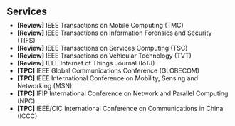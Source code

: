 <h1 id="services"></h1>

<h2 style="margin: 40px 0px 10px;">Services</h2>

<ul style="margin:0 0 20px;">
  <li>
    <strong>[Review]</strong> IEEE Transactions on Mobile Computing (TMC)
  </li>
  <li>
    <strong>[Review]</strong> IEEE Transactions on Information Forensics and Security (TIFS)
  </li>
  <li>
    <strong>[Review]</strong> IEEE Transactions on Services Computing (TSC)
  </li>
  <li>
    <strong>[Review]</strong> IEEE Transactions on Vehicular Technology (TVT)
  </li>
  <li>
    <strong>[Review]</strong> IEEE Internet of Things Journal (IoTJ)
  </li>
  <li>
    <strong>[TPC]</strong> IEEE Global Communications Conference (GLOBECOM)
  </li>
  <li>
    <strong>[TPC]</strong> IEEE International Conference on Mobility, Sensing and Networking (MSN)
  </li>
  <li>
    <strong>[TPC]</strong> IFIP International Conference on Network and Parallel Computing (NPC)
  </li>
  <li>
    <strong>[TPC]</strong> IEEE/CIC International Conference on Communications in China (ICCC)
  </li>
</ul>

<!-- <ul style="margin:0 0 20px;">
  <li>
    <strong>[Review]</strong> <a href="https://www.computer.org/csdl/journal/tm"><autocolor>IEEE Transactions on Mobile Computing (TMC)</autocolor></a>
  </li>
  <li>
    <strong>[Review]</strong> <a href="https://ieeexplore.ieee.org/xpl/RecentIssue.jsp?punumber=10206"><autocolor>IEEE Transactions on Information Forensics and Security (TIFS)</autocolor></a>
  </li>
  <li>
    <strong>[Review]</strong> <a href="https://ieeexplore.ieee.org/xpl/RecentIssue.jsp?punumber=4629386"><autocolor>IEEE Transactions on Services Computing (TSC)</autocolor></a>
  </li>
  <li>
    <strong>[Review]</strong> <a href="https://ieeexplore.ieee.org/xpl/RecentIssue.jsp?punumber=25"><autocolor>IEEE Transactions on Vehicular Technology (TVT)</autocolor></a>
  </li>
  <li>
    <strong>[TPC]</strong> <a href="https://ieee-msn.org/2024/"><autocolor>IEEE International Conference on Mobility, Sensing and Networking (IEEE MSN)</autocolor></a>
  </li>
  <li>
    <strong>[TPC]</strong> <a href="https://www.npc-conference.com/"><autocolor>IFIP International Conference on Network and Parallel Computing (IFIP NPC)</autocolor></a>
  </li>
  <li>
    <strong>[TPC]</strong> <a href="https://ieee-iccc.org/"><autocolor>IEEE/CIC International Conference on Communications in China (ICCC)</autocolor></a>
  </li>
</ul> -->
